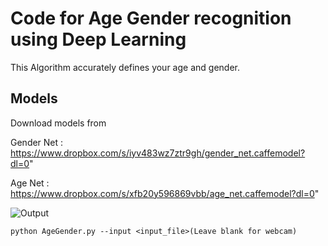 # Code for Age Gender recognition using Deep Learning

This Algorithm accurately defines your age and gender.
## Models
Download models from

Gender Net : https://www.dropbox.com/s/iyv483wz7ztr9gh/gender_net.caffemodel?dl=0"

Age Net : https://www.dropbox.com/s/xfb20y596869vbb/age_net.caffemodel?dl=0"




![Output](https://gitcdn.xyz/cdn/Tony607/blog_statics/master/images/face/age_gender_demo.gif)





```
python AgeGender.py --input <input_file>(Leave blank for webcam)

```


